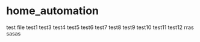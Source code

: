 # home_automation
test file
test1
test3
test4
test5
test6
test7
test8
test9
test10
test11
test12
rras
sasas
